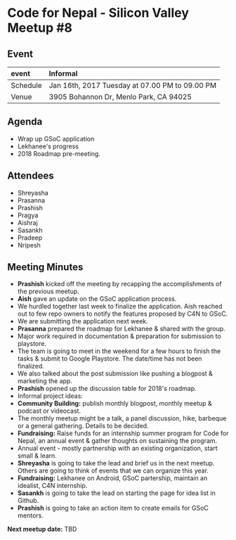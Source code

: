 # Code for Nepal - Silicon Valley Meetup #8

## Event

|   event       | Informal |
| :------------ |:-------------------------------------------- |
| Schedule      | Jan 16th, 2017 Tuesday at 07.00 PM to 09.00 PM  |
| Venue         | 3905 Bohannon Dr, Menlo Park, CA 94025 |

## Agenda

* Wrap up GSoC application
* Lekhanee's progress
* 2018 Roadmap pre-meeting.

## Attendees

* Shreyasha
* Prasanna
* Prashish
* Pragya
* Aishraj
* Sasankh
* Pradeep
* Nripesh

## Meeting Minutes

* **Prashish** kicked off the meeting by recapping the accomplishments of the previous meetup.
* **Aish** gave an update on the GSoC application process.
* We hurdled together last week to finalize the application. Aish reached out to few repo owners to notify the features proposed by C4N to GSoC.
* We are submitting the application next week.
* **Prasanna** prepared the roadmap for Lekhanee & shared with the group.
* Major work required in documentation & preparation for submission to playstore.
* The team is going to meet in the weekend for a few hours to finish the tasks & submit to Google Playstore. The date/time has not been finalized. 
* We also talked about the post submission like pushing a blogpost & marketing the app.
* **Prashish** opened up the discussion table for 2018's roadmap.
* Informal project ideas:
* **Community Building:** publish monthly blogpost, monthly meetup & podcast or videocast.
* The monthly meetup might be a talk, a panel discussion, hike, barbeque or a general gathering. Details to be decided.
* **Fundraising:** Raise funds for an internship summer program for Code for Nepal, an annual event & gather thoughts on sustaining the program.
* Annual event - mostly partnership with an existing organization, start small & learn.
* **Shreyasha** is going to take the lead and brief us in the next meetup. Others are going to think of events that we can organize this year.
* **Fundraising:** Lekhanee on Android, GSoC partership, maintain an idealist, C4N internship.
* **Sasankh** is going to take the lead on starting the page for idea list in Github.
* **Prashish** is going to take an action item to create emails for GSoC mentors.

**Next meetup date:**  TBD

